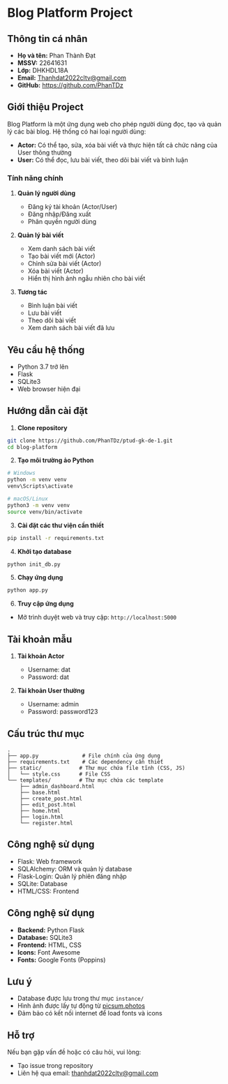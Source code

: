 # Blog Platform Project

## Thông tin cá nhân
- **Họ và tên:** Phan Thành Đạt
- **MSSV:** 22641631
- **Lớp:** DHKHDL18A
- **Email:** Thanhdat2022cltv@gmail.com
- **GitHub:** https://github.com/PhanTDz

## Giới thiệu Project
Blog Platform là một ứng dụng web cho phép người dùng đọc, tạo và quản lý các bài blog. Hệ thống có hai loại người dùng:
- **Actor:** Có thể tạo, sửa, xóa bài viết và thực hiện tất cả chức năng của User thông thường
- **User:** Có thể đọc, lưu bài viết, theo dõi bài viết và bình luận

### Tính năng chính
1. **Quản lý người dùng**
   - Đăng ký tài khoản (Actor/User)
   - Đăng nhập/Đăng xuất
   - Phân quyền người dùng

2. **Quản lý bài viết**
   - Xem danh sách bài viết
   - Tạo bài viết mới (Actor)
   - Chỉnh sửa bài viết (Actor)
   - Xóa bài viết (Actor)
   - Hiển thị hình ảnh ngẫu nhiên cho bài viết

3. **Tương tác**
   - Bình luận bài viết
   - Lưu bài viết
   - Theo dõi bài viết
   - Xem danh sách bài viết đã lưu

## Yêu cầu hệ thống
- Python 3.7 trở lên
- Flask
- SQLite3
- Web browser hiện đại

## Hướng dẫn cài đặt

1. **Clone repository**
```bash
git clone https://github.com/PhanTDz/ptud-gk-de-1.git
cd blog-platform
```

2. **Tạo môi trường ảo Python**
```bash
# Windows
python -m venv venv
venv\Scripts\activate

# macOS/Linux
python3 -m venv venv
source venv/bin/activate
```

3. **Cài đặt các thư viện cần thiết**
```bash
pip install -r requirements.txt
```

4. **Khởi tạo database**
```bash
python init_db.py
```

5. **Chạy ứng dụng**
```bash
python app.py
```

6. **Truy cập ứng dụng**
- Mở trình duyệt web và truy cập: `http://localhost:5000`

## Tài khoản mẫu
1. **Tài khoản Actor**
   - Username: dat
   - Password: dat

2. **Tài khoản User thường**
   - Username: admin
   - Password: password123

## Cấu trúc thư mục
```
.
├── app.py              # File chính của ứng dụng
├── requirements.txt    # Các dependency cần thiết
├── static/            # Thư mục chứa file tĩnh (CSS, JS)
│   └── style.css      # File CSS
└── templates/         # Thư mục chứa các template
    ├── admin_dashboard.html
    ├── base.html
    ├── create_post.html
    ├── edit_post.html
    ├── home.html
    ├── login.html
    └── register.html
```

## Công nghệ sử dụng
- Flask: Web framework
- SQLAlchemy: ORM và quản lý database
- Flask-Login: Quản lý phiên đăng nhập
- SQLite: Database
- HTML/CSS: Frontend 

## Công nghệ sử dụng
- **Backend:** Python Flask
- **Database:** SQLite3
- **Frontend:** HTML, CSS
- **Icons:** Font Awesome
- **Fonts:** Google Fonts (Poppins)

## Lưu ý
- Database được lưu trong thư mục `instance/`
- Hình ảnh được lấy tự động từ [picsum.photos](https://picsum.photos/)
- Đảm bảo có kết nối internet để load fonts và icons

## Hỗ trợ
Nếu bạn gặp vấn đề hoặc có câu hỏi, vui lòng:
- Tạo issue trong repository
- Liên hệ qua email: thanhdat2022cltv@gmail.com

